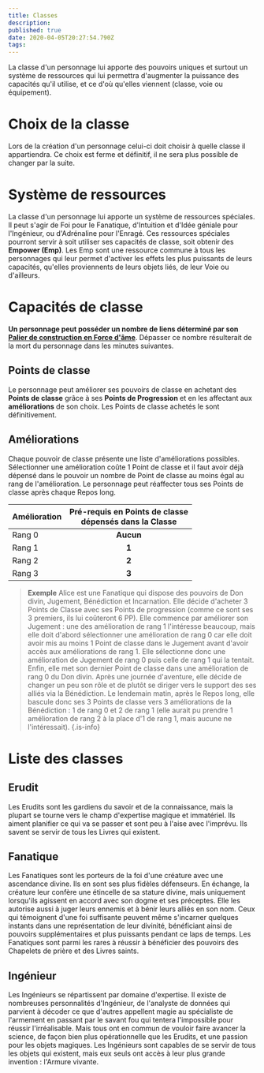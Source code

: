 ```yaml
---
title: Classes
description: 
published: true
date: 2020-04-05T20:27:54.790Z
tags: 
---
```


La classe d'un personnage lui apporte des pouvoirs uniques et surtout un système de ressources qui lui permettra d'augmenter la puissance des capacités qu'il utilise, et ce d'où qu'elles viennent (classe, voie ou équipement).
# Choix de la classe
Lors de la création d'un personnage celui-ci doit choisir à quelle classe il appartiendra. Ce choix est ferme et définitif, il ne sera plus possible de changer par la suite.

# Système de ressources
La classe d'un personnage lui apporte un système de ressources spéciales. Il peut s'agir de Foi pour le Fanatique, d'Intuition et d'Idée géniale pour l'Ingénieur, ou d'Adrénaline pour l'Enragé. 
Ces ressources spéciales pourront servir à soit utiliser ses capacités de classe, soit obtenir des **Empower (Emp)**. Les Emp sont une ressource commune à tous les personnages qui leur permet d'activer les effets les plus puissants de leurs capacités, qu'elles proviennents de leurs objets liés, de leur Voie ou d'ailleurs.


# Capacités de classe
 **Un personnage peut posséder un nombre de liens déterminé par son [Palier de construction en Force d'âme](http://de-dale.hd.free.fr/fr/projet-renaissance/syst%C3%A8me-de-jeu/points-construction)**. Dépasser ce nombre résulterait de la mort du personnage dans les minutes suivantes.
## Points de classe
Le personnage peut améliorer ses pouvoirs de classe en achetant des **Points de classe** grâce à ses **Points de Progression** et en les affectant aux **améliorations** de son choix. Les Points de classe achetés le sont définitivement.
## Améliorations
Chaque pouvoir de classe présente une liste d'améliorations possibles. Sélectionner une amélioration coûte 1 Point de classe et il faut avoir déjà dépensé dans le pouvoir un nombre de Point de classe au moins égal au rang de l'amélioration. Le personnage peut réaffecter tous ses Points de classe après chaque Repos long.

| Amélioration  | Pré-requis en Points de classe <br> dépensés dans la Classe |
| ------------- |:-------------: |
| Rang 0        | **Aucun** |
| Rang 1        | **1**     |
| Rang 2        | **2**     |
| Rang 3        | **3**     |

> **Exemple**
Alice est une Fanatique qui dispose des pouvoirs de Don divin, Jugement, Bénédiction et Incarnation. Elle décide d'acheter 3 Points de Classe avec ses Points de progression (comme ce sont ses 3 premiers, ils lui coûteront 6 PP). Elle commence par améliorer son Jugement : une des amélioration de rang 1 l'intéresse beaucoup, mais elle doit d'abord sélectionner une amélioration de rang 0 car elle doit avoir mis au moins 1 Point de classe dans le Jugement avant d'avoir accès aux améliorations de rang 1. Elle sélectionne donc une amélioration de Jugement de rang 0 puis celle de rang 1 qui la tentait. Enfin, elle met son dernier Point de classe dans une amélioration de rang 0 du Don divin.
Après une journée d'aventure, elle décide de changer un peu son rôle et de plutôt se diriger vers le support des ses alliés via la Bénédiction. Le lendemain matin, après le Repos long, elle bascule donc ses 3 Points de classe vers 3 améliorations de la Bénédiction : 1 de rang 0 et 2 de rang 1 (elle aurait pu prendre 1 amélioration de rang 2 à la place d'1 de rang 1, mais aucune ne l'intéressait).
{.is-info}

# Liste des classes
## Erudit
Les Erudits sont les gardiens du savoir et de la connaissance, mais la plupart se tourne vers le champ d'expertise magique et immatériel. Ils aiment planifier ce qui va se passer et sont peu à l'aise avec l'imprévu.
Ils savent se servir de tous les Livres qui existent.

## Fanatique
Les Fanatiques sont les porteurs de la foi d'une créature avec une ascendance divine. Ils en sont ses plus fidèles défenseurs. En échange, la créature leur confère une étincelle de sa stature divine, mais uniquement lorsqu'ils agissent en accord avec son dogme et ses préceptes. Elle les autorise aussi à juger leurs ennemis et à bénir leurs alliés en son nom. Ceux qui témoignent d'une foi suffisante peuvent même s'incarner quelques instants dans une représentation de leur divinité, bénéficiant ainsi de pouvoirs supplémentaires et plus puissants pendant ce laps de temps.
Les Fanatiques sont parmi les rares à réussir à bénéficier des pouvoirs des Chapelets de prière et des Livres saints.

## Ingénieur
Les Ingénieurs se répartissent par domaine d'expertise. Il existe de nombreuses personnalités d'Ingénieur, de l'analyste de données qui parvient à décoder ce que d'autres appellent magie au spécialiste de l'armement en passant par le savant fou qui tentera l'impossible pour réussir l'irréalisable. Mais tous ont en commun de vouloir faire avancer la science, de façon bien plus opérationnelle que les Erudits, et une passion pour les objets magiques.
Les Ingénieurs sont capables de se servir de tous les objets qui existent, mais eux seuls ont accès à leur plus grande invention : l'Armure vivante.

